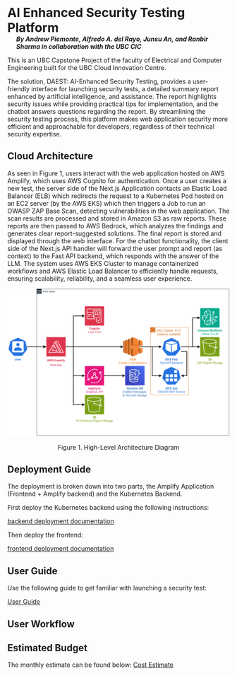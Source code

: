 <h1 style="margin: 0px;"> AI Enhanced Security Testing Platform </h1>
<h5 style="margin-bottom: 10px; margin-top: 0px; padding-left: 20px;"> By Andrew Piemonte, Alfredo A. del Rayo, Junsu An, and Ranbir Sharma in collaboration with the UBC CIC </h5>


This is an UBC Capstone Project of the faculty of Electrical and Computer Engineering built for the UBC Cloud Innovation Centre.

The solution, DAEST: AI-Enhanced Security Testing, provides a user-friendly interface for launching security tests, a detailed summary report enhanced by artificial intelligence, and assistance. The report highlights security issues while providing practical tips for implementation, and the chatbot answers questions regarding the report. By streamlining the security testing process, this platform makes web application security more efficient and approachable for developers, regardless of their technical security expertise.

## Cloud Architecture
As seen in Figure 1, users interact with the web application hosted on AWS Amplify, which uses AWS Cognito for authentication. Once a user creates a new test, the server side of the Next.js Application contacts an Elastic Load Balancer (ELB) which redirects the request to a Kubernetes Pod hosted on an EC2 server (by the AWS EKS) which then triggers a Job to run an OWASP ZAP Base Scan, detecting vulnerabilities in the web application. The scan results are processed and stored in Amazon S3 as raw reports. These reports are then passed to AWS Bedrock, which analyzes the findings and generates clear report-suggested solutions. The final report is stored and displayed through the web interface. For the chatbot functionality, the client side of the Next.js API handler will forward the user prompt and report (as context) to the Fast API backend, which responds with the answer of the LLM. The system uses AWS EKS Cluster to manage containerized workflows and AWS Elastic Load Balancer to efficiently handle requests, ensuring scalability, reliability, and a seamless user experience. 
<div align="center">

![Cloud Architecture Diagram](/docs/images/architectureDiagram.png)

  Figure 1. High-Level Architecture Diagram
 </div>

## Deployment Guide
The deployment is broken down into two parts, the Amplify Application (Frontend + Amplify backend) and the Kubernetes Backend. 

First deploy the Kubernetes backend using the following instructions:

[backend deployment documentation](/docs/backend/aws-cdk-deployment.md)

Then deploy the frontend:

[frontend deployment documentation](/docs/frontend/frontend-deployment.md)

## User Guide
Use the following guide to get familiar with launching a security test:

[User Guide](/docs/userGuide.md)

## User Workflow



## Estimated Budget
The monthly estimate can be found below:
[Cost Estimate](/docs/costEstimate.md)
 



